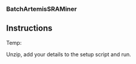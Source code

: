 ### BatchArtemisSRAMiner

## Instructions 

Temp:

Unzip, add your details to the setup script and run.
